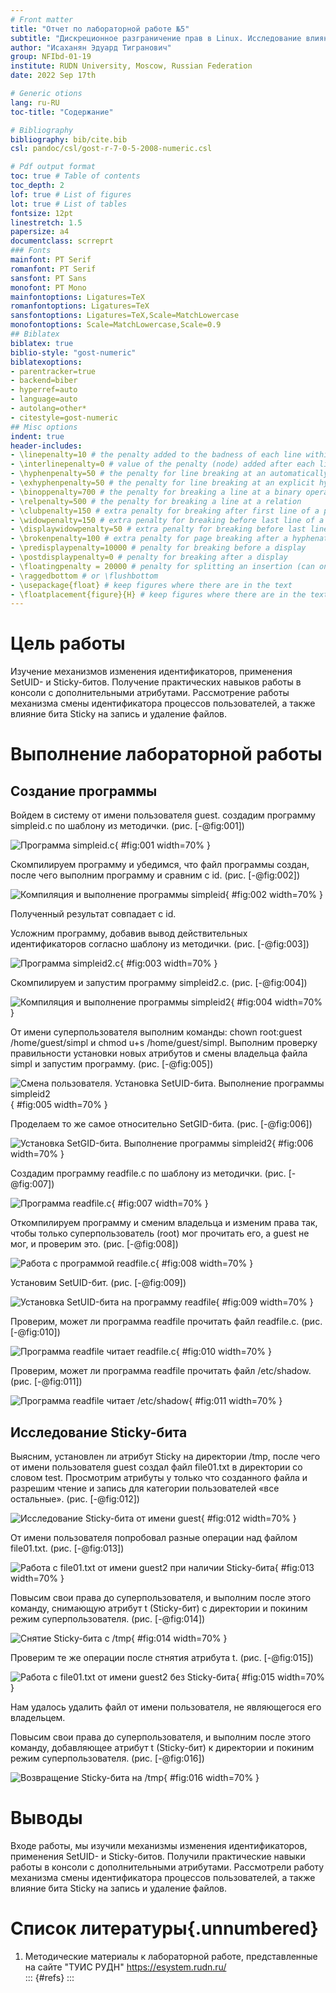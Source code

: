 ```yaml
---
# Front matter
title: "Отчет по лабораторной работе №5"
subtitle: "Дискреционное разграничение прав в Linux. Исследование влияния дополнительных атрибутов"
author: "Исаханян Эдуард Тигранович"
group: NFIbd-01-19
institute: RUDN University, Moscow, Russian Federation
date: 2022 Sep 17th

# Generic otions
lang: ru-RU
toc-title: "Содержание"

# Bibliography
bibliography: bib/cite.bib
csl: pandoc/csl/gost-r-7-0-5-2008-numeric.csl

# Pdf output format
toc: true # Table of contents
toc_depth: 2
lof: true # List of figures
lot: true # List of tables
fontsize: 12pt
linestretch: 1.5
papersize: a4
documentclass: scrreprt
### Fonts
mainfont: PT Serif
romanfont: PT Serif
sansfont: PT Sans
monofont: PT Mono
mainfontoptions: Ligatures=TeX
romanfontoptions: Ligatures=TeX
sansfontoptions: Ligatures=TeX,Scale=MatchLowercase
monofontoptions: Scale=MatchLowercase,Scale=0.9
## Biblatex
biblatex: true
biblio-style: "gost-numeric"
biblatexoptions:
- parentracker=true
- backend=biber
- hyperref=auto
- language=auto
- autolang=other*
- citestyle=gost-numeric
## Misc options
indent: true
header-includes:
- \linepenalty=10 # the penalty added to the badness of each line within a paragraph (no associated penalty node) Increasing the value makes tex try to have fewer lines in the paragraph.
- \interlinepenalty=0 # value of the penalty (node) added after each line of a paragraph.
- \hyphenpenalty=50 # the penalty for line breaking at an automatically inserted hyphen
- \exhyphenpenalty=50 # the penalty for line breaking at an explicit hyphen
- \binoppenalty=700 # the penalty for breaking a line at a binary operator
- \relpenalty=500 # the penalty for breaking a line at a relation
- \clubpenalty=150 # extra penalty for breaking after first line of a paragraph
- \widowpenalty=150 # extra penalty for breaking before last line of a paragraph
- \displaywidowpenalty=50 # extra penalty for breaking before last line before a display math
- \brokenpenalty=100 # extra penalty for page breaking after a hyphenated line
- \predisplaypenalty=10000 # penalty for breaking before a display
- \postdisplaypenalty=0 # penalty for breaking after a display
- \floatingpenalty = 20000 # penalty for splitting an insertion (can only be split footnote in standard LaTeX)
- \raggedbottom # or \flushbottom
- \usepackage{float} # keep figures where there are in the text
- \floatplacement{figure}{H} # keep figures where there are in the text
---
```


# Цель работы

Изучение механизмов изменения идентификаторов, применения SetUID- и Sticky-битов. 
Получение практических навыков работы в консоли с дополнительными атрибутами. 
Рассмотрение работы механизма смены идентификатора процессов пользователей, а также влияние бита Sticky на запись и удаление файлов.

# Выполнение лабораторной работы

## Создание программы

Войдем в систему от имени пользователя guest.
создадим программу simpleid.c по шаблону из методички. (рис. [-@fig:001])

![Программа simpleid.c](images/1.png){ #fig:001 width=70% }

Скомпилируем программу и убедимся, что файл программы
создан, после чего выполним программу и сравним с
id. (рис. [-@fig:002])

![Компиляция и выполнение программы simpleid](images/2.png){ #fig:002 width=70% }

Полученный результат совпадает с id.

Усложним программу, добавив вывод действительных идентификаторов согласно шаблону из методички. (рис. [-@fig:003])

![Программа simpleid2.c](images/3.png){ #fig:003 width=70% }

Скомпилируем и запустим программу simpleid2.c. (рис. [-@fig:004])

![Компиляция и выполнение программы simpleid2](images/4.png){ #fig:004 width=70% }

От имени суперпользователя выполним команды: chown root:guest /home/guest/simpl и chmod u+s /home/guest/simpl.
Выполним проверку правильности установки новых атрибутов и смены владельца файла simpl и запустим программу. (рис. [-@fig:005])

![Смена пользователя. Установка SetUID-бита. Выполнение программы simpleid2](images/5.png){ #fig:005 width=70% }

Проделаем то же самое относительно SetGID-бита. (рис. [-@fig:006])

![Установка SetGID-бита. Выполнение программы simpleid2](images/6.png){ #fig:006 width=70% }

Создадим программу readfile.c по шаблону из методички. (рис. [-@fig:007])

![Программа readfile.c](images/7.png){ #fig:007 width=70% }

Откомпилируем программу и сменим владельца и изменим права так, чтобы только суперпользователь (root) мог прочитать его, a guest не мог,
и проверим это. (рис. [-@fig:008])

![Работа с программой readfile.c](images/8.png){ #fig:008 width=70% }

Установим SetUID-бит. (рис. [-@fig:009])

![Установка SetUID-бита на программу readfile](images/9.png){ #fig:009 width=70% }

Проверим, может ли программа readfile прочитать файл readfile.c. (рис. [-@fig:010])

![Программа readfile читает readfile.c](images/10.png){ #fig:010 width=70% }

Проверим, может ли программа readfile прочитать файл /etc/shadow. (рис. [-@fig:011])

![Программа readfile читает /etc/shadow](images/11.png){ #fig:011 width=70% }

## Исследование Sticky-бита

Выясним, установлен ли атрибут Sticky на директории
/tmp, после чего от имени пользователя guest создал файл
file01.txt в директории со словом test. Просмотрим атрибуты у только что созданного файла и разрешим чтение и запись для категории пользователей «все остальные». (рис. [-@fig:012])

![Исследование Sticky-бита от имени guest](images/12.png){ #fig:012 width=70% }

От имени пользователя попробовал разные операции над файлом
file01.txt. (рис. [-@fig:013])

![Работа с file01.txt от имени guest2 при наличии Sticky-бита](images/13.png){ #fig:013 width=70% }

Повысим свои права до суперпользователя, и
выполним после этого команду, снимающую атрибут t (Sticky-бит) с директории 
и покиним режим суперпользователя. (рис. [-@fig:014])

![Снятие Sticky-бита с /tmp](images/14.png){ #fig:014 width=70% }

Проверим те же операции после стнятия атрибута t. (рис. [-@fig:015])

![Работа с file01.txt от имени guest2 без Sticky-бита](images/15.png){ #fig:015 width=70% }

Нам удалось удалить файл от имени пользователя, не являющегося
его владельцем.

Повысим свои права до суперпользователя, и
выполним после этого команду, добавляющее атрибут t (Sticky-бит) к директории
и покиним режим суперпользователя. (рис. [-@fig:016])

![Возвращение Sticky-бита на /tmp](images/16.png){ #fig:016 width=70% }


# Выводы  
Входе работы, мы изучили механизмы изменения идентификаторов, применения SetUID- и Sticky-битов. 
Получили практические навыки работы в консоли с дополнительными
атрибутами. Рассмотрели работу механизма смены идентификатора процессов
пользователей, а также влияние бита Sticky на запись и удаление файлов.

# Список литературы{.unnumbered}
1. Методические материалы к лабораторной работе, представленные на сайте "ТУИС РУДН" https://esystem.rudn.ru/  
::: {#refs}
:::
